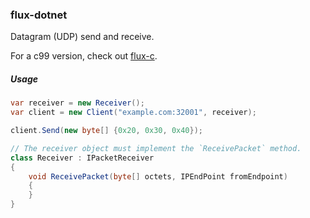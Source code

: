 ### flux-dotnet

Datagram (UDP) send and receive.

For a c99 version, check out [flux-c](https://github.com/Piot/flux-c).

##### Usage

```csharp
var receiver = new Receiver();
var client = new Client("example.com:32001", receiver);

client.Send(new byte[] {0x20, 0x30, 0x40});

// The receiver object must implement the `ReceivePacket` method.
class Receiver : IPacketReceiver
{
	void ReceivePacket(byte[] octets, IPEndPoint fromEndpoint)
	{
	}
}
```
